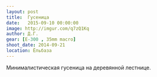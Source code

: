 ```yaml
---
layout: post
title:  Гусеница
date:   2015-09-10 00:00:00
image: http://imgur.com/q7zQ1Kq
author: Д.Г.
gear: [E-300 , 35mm macro]
shoot_date: 2014-09-21
location: Ёльбаза
---
```


Минималистическая гусеница на деревянной лестнице.
